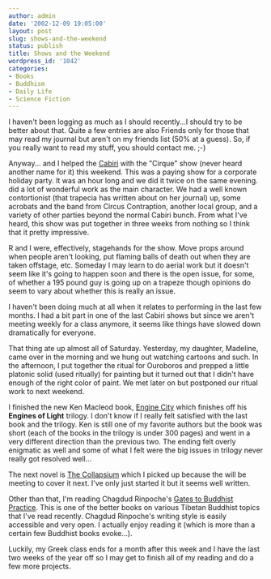 ```yaml
---
author: admin
date: '2002-12-09 19:05:00'
layout: post
slug: shows-and-the-weekend
status: publish
title: Shows and the Weekend
wordpress_id: '1042'
categories:
- Books
- Buddhism
- Daily Life
- Science Fiction
---
```

I haven't been logging as much as I should recently...I should try to be better about that. Quite a few entries are also Friends only for those that may read my journal but aren't on my friends list (50% at a guess). So, if you really want to read my stuff, you should contact me. ;-)

Anyway... and I helped the <a href="http://www.cabiri.org">Cabiri</a> with the "Cirque" show (never heard another name for it) this weekend. This was a paying show for a corporate holiday party. It was an hour long and we did it twice on the same evening.  did a lot of wonderful work as the main character. We had a well known contortionist (that trapecia has written about on her journal) up, some acrobats and the band from Circus Contraption, another local group, and a variety of other parties beyond the normal Cabiri bunch. From what I've heard, this show was put together in three weeks from nothing so I think that it pretty impressive.

R and I were, effectively, stagehands for the show. Move props around when people aren't looking, put flaming balls of death out when they are taken offstage, etc. Someday I may learn to do aerial work but it doesn't seem like it's going to happen soon and there is the open issue, for some, of whether a 195 pound guy is going up on a trapeze though opinions do seem to vary about whether this is really an issue.

I haven't been doing much at all when it relates to performing in the last few months. I had a bit part in one of the last Cabiri shows but since we aren't meeting weekly for a class anymore, it seems like things have slowed down dramatically for everyone.

That thing ate up almost all of Saturday. Yesterday, my daughter, Madeline, came over in the morning and we hung out watching cartoons and such. In the afternoon, I put together the ritual for Ouroboros and prepped a little platonic solid (used ritually) for painting but it turned out that I didn't have enough of the right color of paint. We met later on but postponed our ritual work to next weekend.

I finished the new Ken Macleod book, <a href="http://www.amazon.co.uk/exec/obidos/ASIN/1841491489/">Engine City</a> which finishes off his <strong>Engines of Light</strong> trilogy. I don't know if I really felt satisfied with the last book and the trilogy. Ken is still one of my favorite authors but the book was short (each of the books in the trilogy is under 300 pages) and went in a very different direction than the previous two. The ending felt overly enigmatic as well and some of what I felt were the big issues in trilogy never really got resolved well...

The next novel is <a href="http://www.amazon.com/exec/obidos/tg/detail/-/055358443X">The Collapsium</a> which I picked up because the  will be meeting to cover it next. I've only just started it but it seems well written.

Other than that, I'm reading Chagdud Rinpoche's <a href="http://www.amazon.com/exec/obidos/tg/detail/-/1881847314/">Gates to Buddhist Practice</a>. This is one of the better books on various Tibetan Buddhist topics that I've read recently. Chagdud Rinpoche's writing style is easily accessible and very open. I actually enjoy reading it (which is more than a certain few Buddhist books evoke...).

Luckily, my Greek class ends for a month after this week and I have the last two weeks of the year off so I may get to finish all of my reading and do a few more projects.
